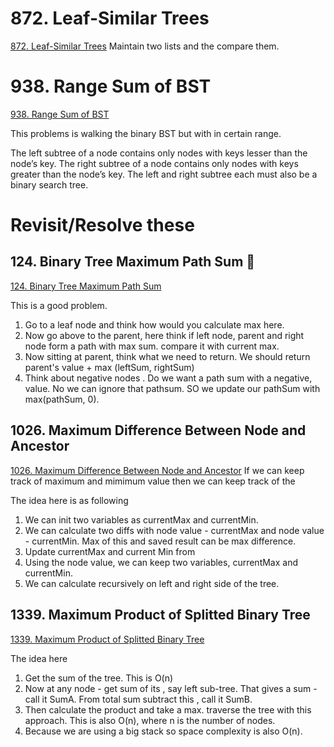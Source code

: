 # 872. Leaf-Similar Trees
[872. Leaf-Similar Trees](https://leetcode.com/problems/leaf-similar-trees/)
Maintain two lists and the compare them.

# 938. Range Sum of BST
[938. Range Sum of BST](https://leetcode.com/problems/range-sum-of-bst/)

This problems is walking the binary BST but with in certain range. 


The left subtree of a node contains only nodes with keys lesser than the node’s key.
The right subtree of a node contains only nodes with keys greater than the node’s key.
The left and right subtree each must also be a binary search tree.

# Revisit/Resolve  these

## 124. Binary Tree Maximum Path Sum :steam_locomotive:

[124. Binary Tree Maximum Path Sum](https://leetcode.com/problems/binary-tree-maximum-path-sum/)

This is a good problem. 
1. Go to a leaf node and think how would you calculate max here. 
2. Now go above to the parent, here think if left node, parent and right node form a path with max sum. compare it with current max.
3. Now sitting at parent, think what we need to return. We should return parent's value + max (leftSum, rightSum)
4. Think about negative nodes . Do we want a path sum with a negative, value. No we can ignore that pathsum. SO we update our pathSum with max(pathSum, 0).

## 1026. Maximum Difference Between Node and Ancestor 

[1026. Maximum Difference Between Node and Ancestor](https://leetcode.com/problems/maximum-difference-between-node-and-ancestor/)
If we can keep track of maximum and mimimum value then we can keep track of the 

The idea here is as following
1. We can init two variables as currentMax and currentMin.
2. We can calculate two diffs with node value - currentMax and node value - currentMin. Max of this and saved result can be max difference.
3. Update currentMax and current Min from 
4. Using the node value, we can keep two variables, currentMax and currentMin.
5. We can calculate recursively on left and right side of the tree.

## 1339. Maximum Product of Splitted Binary Tree
[1339. Maximum Product of Splitted Binary Tree](https://leetcode.com/problems/maximum-product-of-splitted-binary-tree/)

The idea here
1. Get the sum of the tree. This is O(n)
2. Now at any node - get sum of its , say left sub-tree. That gives a sum - call it SumA. From total sum subtract this , call it SumB.
3. Then calculate the product and take a max. traverse the tree with this approach. This is also O(n), where n is the number of nodes.
4. Because we are using a big stack so space complexity is also O(n).